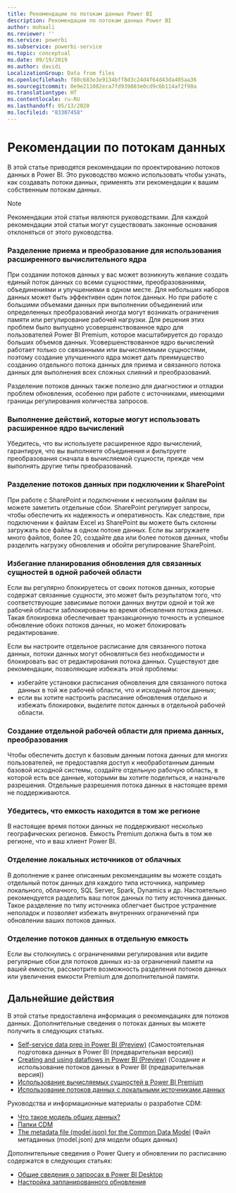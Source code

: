 ```yaml
---
title: Рекомендации по потокам данных Power BI
description: Рекомендации по потокам данных Power BI
author: mohaali
ms.reviewer: ''
ms.service: powerbi
ms.subservice: powerbi-service
ms.topic: conceptual
ms.date: 09/19/2019
ms.author: davidi
LocalizationGroup: Data from files
ms.openlocfilehash: f80c683e3e9134bff8d3c24d4f64d43da405aa36
ms.sourcegitcommit: 0e9e211082eca7fd939803e0cd9c6b114af2f90a
ms.translationtype: HT
ms.contentlocale: ru-RU
ms.lasthandoff: 05/13/2020
ms.locfileid: "83307458"
---
```

# <a name="dataflows-best-practice"></a>Рекомендации по потокам данных

В этой статье приводятся рекомендации по проектированию потоков данных в Power BI. Это руководство можно использовать чтобы узнать, как создавать потоки данных, применять эти рекомендации к вашим собственным потокам данных.

> [!NOTE]
> Рекомендации этой статьи являются руководствами. Для каждой рекомендации этой статьи могут существовать законные основания отклоняться от этого руководства. 
> 
> 

### <a name="split-ingestion-and-transformation-to-use-the-enhanced-compute-engine"></a>Разделение приема и преобразование для использования расширенного вычислительного ядра

При создании потоков данных у вас может возникнуть желание создать единый поток данных со всеми сущностями, преобразованиями, объединениями и улучшениями в одном месте. Для небольших наборов данных может быть эффективен один поток данных. Но при работе с большими объемами данных при выполнении объединений или определенных преобразований иногда могут возникать ограничения памяти или регулирование рабочей нагрузки. Для решения этих проблем было выпущено усовершенствованное ядро для пользователей Power BI Premium, которое масштабируется до гораздо больших объемов данных. Усовершенствованное ядро вычислений работает только со связанными или вычисляемыми сущностями, поэтому создание улучшенного ядра может дать преимущество созданию отдельного потока данных для приема и связанного потока данных для выполнения всех сложных слияний и преобразований.

Разделение потоков данных также полезно для диагностики и отладки проблем обновления, особенно при работе с источниками, имеющими границы регулирования количества запросов.

### <a name="perform-actions-that-can-use-the-enhanced-compute-engine"></a>Выполнение действий, которые могут использовать расширенное ядро вычислений

Убедитесь, что вы используете расширенное ядро вычислений, гарантируя, что вы выполняете объединения и фильтруете преобразования сначала в вычисляемой сущности, прежде чем выполнять другие типы преобразований.

### <a name="split-dataflows-when-connecting-to-sharepoint"></a>Разделение потоков данных при подключении к SharePoint

При работе с SharePoint и подключении к нескольким файлам вы можете заметить отдельные сбои. SharePoint регулирует запросы, чтобы обеспечить их надежность и оперативность. Как следствие, при подключении к файлам Excel из SharePoint вы можете быть склонны загружать все файлы в одном потоке данных. Если вы загружаете много файлов, более 20, создайте два или более потоков данных, чтобы разделить нагрузку обновления и обойти регулирование SharePoint.

### <a name="avoid-scheduling-refresh-for-linked-entities-inside-the-same-workspace"></a>Избегание планирования обновления для связанных сущностей в одной рабочей области

Если вы регулярно блокируетесь от своих потоков данных, которые содержат связанные сущности, это может быть результатом того, что соответствующие зависимые потоки данных внутри одной и той же рабочей области заблокированы во время обновления потока данных. Такая блокировка обеспечивает транзакционную точность и успешное обновление обоих потоков данных, но может блокировать редактирование. 

Если вы настроите отдельное расписание для связанного потока данных, потоки данных могут обновляться без необходимости и блокировать вас от редактирования потока данных. Существуют две рекомендации, позволяющие избежать этой проблемы: 

* избегайте установки расписания обновления для связанного потока данных в той же рабочей области, что и исходный поток данных;
* если вы хотите настроить расписание обновления отдельно и избежать блокировки, выделите поток данных в отдельной рабочей области.

### <a name="create-a-separate-workspace-for-ingestion-transformation"></a>Создание отдельной рабочей области для приема данных, преобразования

Чтобы обеспечить доступ к базовым данным потока данных для многих пользователей, не предоставляя доступ к необработанным данным базовой исходной системы, создайте отдельную рабочую область, в которой есть все данные, которыми вы хотите поделиться, и назначьте разрешения. Отдельные разрешения потока данных в настоящее время не поддерживаются.

### <a name="ensure-capacity-is-in-the-same-region"></a>Убедитесь, что емкость находится в том же регионе

В настоящее время потоки данных не поддерживают несколько географических регионов. Емкость Premium должна быть в том же регионе, что и ваш клиент Power BI.

### <a name="separate-on-premises-sources-from-cloud-sources"></a>Отделение локальных источников от облачных

В дополнение к ранее описанным рекомендациям вы можете создать отдельный поток данных для каждого типа источника, например локального, облачного, SQL Server, Spark, Dynamics и др. Настоятельно рекомендуется разделить ваш поток данных по типу источника данных. Такое разделение по типу источника облегчает быстрое устранение неполадок и позволяет избежать внутренних ограничений при обновлении ваших потоков данных.

### <a name="separate-dataflows-into-a-separate-capacity"></a>Отделение потоков данных в отдельную емкость

Если вы столкнулись с ограничениями регулирования или видите регулярные сбои для потоков данных из-за ограничений памяти на вашей емкости, рассмотрите возможность разделения потоков данных или увеличения емкости Premium для дополнительной памяти.

## <a name="next-steps"></a>Дальнейшие действия

В этой статье предоставлена информация о рекомендациях для потоков данных. Дополнительные сведения о потоках данных вы можете получить в следующих статьях.

* [Self-service data prep in Power BI (Preview)](service-dataflows-overview.md) (Самостоятельная подготовка данных в Power BI (предварительная версия))
* [Creating and using dataflows in Power BI (Preview)](service-dataflows-create-use.md) (Создание и использование потоков данных в Power BI (предварительная версия))
* [Использование вычисляемых сущностей в Power BI Premium](service-dataflows-computed-entities-premium.md)
* [Использование потоков данных с локальными источниками данных](service-dataflows-on-premises-gateways.md)

Руководства и информационные материалы о разработке CDM:
* [Что такое модель общих данных?](https://docs.microsoft.com/powerapps/common-data-model/overview)
* [Папки CDM](https://go.microsoft.com/fwlink/?linkid=2045304)
* [The metadata file (model.json) for the Common Data Model](https://go.microsoft.com/fwlink/?linkid=2045521) (Файл метаданных (model.json) для модели общих данных)


Дополнительные сведения о Power Query и обновлении по расписанию содержатся в следующих статьях:
* [Общие сведения о запросах в Power BI Desktop](desktop-query-overview.md)
* [Настройка запланированного обновления](../connect-data/refresh-scheduled-refresh.md)

